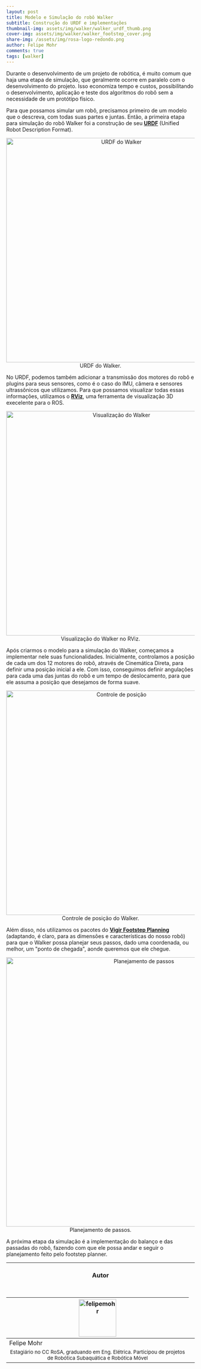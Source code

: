 ```yaml
---
layout: post
title: Modelo e Simulação do robô Walker
subtitle: Construção do URDF e implementações
thumbnail-img: assets/img/walker/walker_urdf_thumb.png
cover-img: assets/img/walker/walker_footstep_cover.png
share-img: /assets/img/rosa-logo-redondo.png
author: Felipe Mohr
comments: true
tags: [walker]
---
```


Durante o desenvolvimento de um projeto de robótica, é muito comum que haja uma etapa de simulação, que geralmente ocorre em paralelo com o desenvolvimento do projeto. Isso economiza tempo e custos, possibilitando o desenvolvimento, aplicação e teste dos algoritmos do robô sem a necessidade de um protótipo físico.

Para que possamos simular um robô, precisamos primeiro de um modelo que o descreva, com todas suas partes e juntas. Então, a primeira etapa para simulação do robô Walker foi a construção de seu **[URDF](http://wiki.ros.org/urdf)** (Unified Robot Description Format).

<center><img src="{{ 'assets/img/walker/walker_urdf.png' | relative_url }}" alt="URDF do Walker" width="600"/>
</center>
<center> URDF do Walker.</center>

No URDF, podemos também adicionar a transmissão dos motores do robô e plugins para seus sensores, como é o caso do IMU, câmera e sensores ultrassônicos que utilizamos. Para que possamos visualizar todas essas informações, utilizamos o **[RViz](http://wiki.ros.org/rviz)**, uma ferramenta de visualização 3D execelente para o ROS.

<center><img src="{{ 'assets/img/walker/walker_rviz.jpeg' | relative_url }}" alt="Visualização do Walker" width="600"/>
</center>
<center> Visualização do Walker no RViz.</center>

Após criarmos o modelo para a simulação do Walker, começamos a implementar nele suas funcionalidades. Inicialmente, controlamos a posição de cada um dos 12 motores do robô, através de Cinemática Direta, para definir uma posição inicial a ele. Com isso, conseguimos definir angulações para cada uma das juntas do robô e um tempo de deslocamento, para que ele assuma a posição que desejamos de forma suave.

<center><img src="{{ 'assets/img/walker/walker_ini_pose.gif' | relative_url }}" alt="Controle de posição" width="600"/>
</center>
<center> Controle de posição do Walker.</center>

Além disso, nós utilizamos os pacotes do **[Vigir Footstep Planning](http://wiki.ros.org/vigir_footstep_planning)** (adaptando, é claro, para as dimensões e características do nosso robô) para que o Walker possa planejar seus passos, dado uma coordenada, ou melhor, um "ponto de chegada", aonde queremos que ele chegue.

<center><img src="{{ 'assets/img/walker/walker_footstep.png' | relative_url }}" alt="Planejamento de passos" width="720"/>
</center>
<center> Planejamento de passos.</center>

A próxima etapa da simulação é a implementação do balanço e das passadas do robô, fazendo com que ele possa andar e seguir o planejamento feito pelo footstep planner.


---------------------

<!-- autor -->
<center><h3 class="post-title">Autor</h3><br/></center>
<div class="row">
  <div class="col-xl-auto offset-xl-0 col-lg-4 offset-lg-0 center">
    <table class="table-borderless highlight">
      <thead>
        <tr>
          <th><img src="{{ 'assets/img/people/felipemohr-1.jpg' | relative_url }}" width="100" alt="felipemohr" class="img-fluid rounded-circle" /></th>
        </tr>
      </thead>
      <tbody>
        <tr class="font-weight-bolder" style="text-align: center margin-top: 0">
          <td>Felipe Mohr</td>
        </tr>
        <tr style="text-align: center" >
          <td style="vertical-align: top"><small>Estagiário no CC RoSA, graduando em Eng. Elétrica. Participou de projetos de Robótica Subaquática e Robótica Móvel</small></td>
          <td></td>
        </tr>
      </tbody>
    </table>
  </div>
</div>

<br>